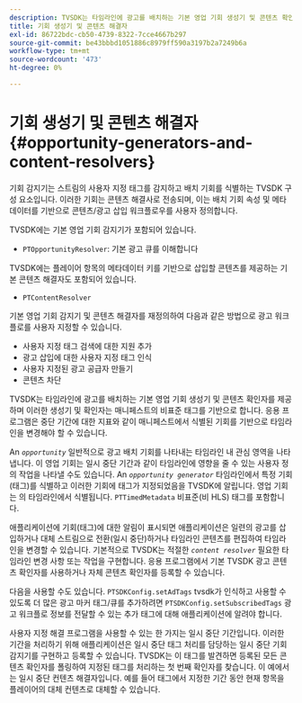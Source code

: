 ```yaml
---
description: TVSDK는 타임라인에 광고를 배치하는 기본 영업 기회 생성기 및 콘텐츠 확인자를 제공하며 이러한 생성기 및 확인자는 매니페스트의 비표준 태그를 기반으로 합니다. 응용 프로그램은 중단 기간에 대한 지표와 같이 매니페스트에서 식별된 기회를 기반으로 타임라인을 변경해야 할 수 있습니다.
title: 기회 생성기 및 콘텐츠 해결자
exl-id: 86722bdc-cb50-4739-8322-7cce4667b297
source-git-commit: be43bbbd1051886c8979ff590a3197b2a7249b6a
workflow-type: tm+mt
source-wordcount: '473'
ht-degree: 0%

---
```


# 기회 생성기 및 콘텐츠 해결자{#opportunity-generators-and-content-resolvers}

기회 감지기는 스트림의 사용자 지정 태그를 감지하고 배치 기회를 식별하는 TVSDK 구성 요소입니다. 이러한 기회는 콘텐츠 해결사로 전송되며, 이는 배치 기회 속성 및 메타데이터를 기반으로 콘텐츠/광고 삽입 워크플로우를 사용자 정의합니다.

TVSDK에는 기본 영업 기회 감지기가 포함되어 있습니다.

* `PTOpportunityResolver`: 기본 광고 큐를 이해합니다

TVSDK에는 플레이어 항목의 메타데이터 키를 기반으로 삽입할 콘텐츠를 제공하는 기본 콘텐츠 해결자도 포함되어 있습니다.

* `PTContentResolver`

기본 영업 기회 감지기 및 콘텐츠 해결자를 재정의하여 다음과 같은 방법으로 광고 워크플로를 사용자 지정할 수 있습니다.

* 사용자 지정 태그 검색에 대한 지원 추가
* 광고 삽입에 대한 사용자 지정 태그 인식
* 사용자 지정된 광고 공급자 만들기
* 콘텐츠 차단

TVSDK는 타임라인에 광고를 배치하는 기본 영업 기회 생성기 및 콘텐츠 확인자를 제공하며 이러한 생성기 및 확인자는 매니페스트의 비표준 태그를 기반으로 합니다. 응용 프로그램은 중단 기간에 대한 지표와 같이 매니페스트에서 식별된 기회를 기반으로 타임라인을 변경해야 할 수 있습니다.

An *`opportunity`* 일반적으로 광고 배치 기회를 나타내는 타임라인 내 관심 영역을 나타냅니다. 이 영업 기회는 일시 중단 기간과 같이 타임라인에 영향을 줄 수 있는 사용자 정의 작업을 나타낼 수도 있습니다. An *`opportunity generator`* 타임라인에서 특정 기회(태그)를 식별하고 이러한 기회에 태그가 지정되었음을 TVSDK에 알립니다. 영업 기회는 의 타임라인에서 식별됩니다. `PTTimedMetadata` 비표준(비 HLS) 태그를 포함합니다.

애플리케이션에 기회(태그)에 대한 알림이 표시되면 애플리케이션은 일련의 광고를 삽입하거나 대체 스트림으로 전환(일시 중단)하거나 타임라인 콘텐츠를 편집하여 타임라인을 변경할 수 있습니다. 기본적으로 TVSDK는 적절한 *`content resolver`* 필요한 타임라인 변경 사항 또는 작업을 구현합니다. 응용 프로그램에서 기본 TVSDK 광고 콘텐츠 확인자를 사용하거나 자체 콘텐츠 확인자를 등록할 수 있습니다.

다음을 사용할 수도 있습니다. `PTSDKConfig.setAdTags` tvsdk가 인식하고 사용할 수 있도록 더 많은 광고 마커 태그/큐를 추가하려면 `PTSDKConfig.setSubscribedTags` 광고 워크플로 정보를 전달할 수 있는 추가 태그에 대해 애플리케이션에 알려야 합니다.

사용자 지정 해결 프로그램을 사용할 수 있는 한 가지는 일시 중단 기간입니다. 이러한 기간을 처리하기 위해 애플리케이션은 일시 중단 태그 처리를 담당하는 일시 중단 기회 감지기를 구현하고 등록할 수 있습니다. TVSDK는 이 태그를 발견하면 등록된 모든 콘텐츠 확인자를 폴링하여 지정된 태그를 처리하는 첫 번째 확인자를 찾습니다. 이 예에서는 일시 중단 컨텐츠 해결자입니다. 예를 들어 태그에서 지정한 기간 동안 현재 항목을 플레이어의 대체 컨텐츠로 대체할 수 있습니다.
